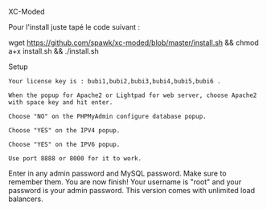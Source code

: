 XC-Moded


Pour l'install juste tapé le code suivant :




wget https://github.com/spawk/xc-moded/blob/master/install.sh && chmod a+x install.sh && ./install.sh

Setup

    Your license key is : bubi1,bubi2,bubi3,bubi4,bubi5,bubi6 .

    When the popup for Apache2 or Lightpad for web server, choose Apache2 with space key and hit enter.

    Choose "NO" on the PHPMyAdmin configure database popup.

    Choose "YES" on the IPV4 popup.

    Choose "YES" on the IPV6 popup.

    Use port 8888 or 8000 for it to work.

Enter in any admin password and MySQL password. Make sure to remember them.
You are now finish!
Your username is "root" and your password is your admin password.
This version comes with unlimited load balancers.
